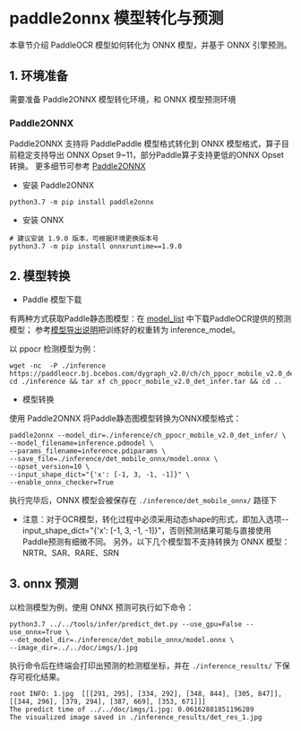 # paddle2onnx 模型转化与预测

本章节介绍 PaddleOCR 模型如何转化为 ONNX 模型，并基于 ONNX 引擎预测。

## 1. 环境准备

需要准备 Paddle2ONNX 模型转化环境，和 ONNX 模型预测环境

###  Paddle2ONNX

Paddle2ONNX 支持将 PaddlePaddle 模型格式转化到 ONNX 模型格式，算子目前稳定支持导出 ONNX Opset 9~11，部分Paddle算子支持更低的ONNX Opset转换。
更多细节可参考 [Paddle2ONNX](https://github.com/PaddlePaddle/Paddle2ONNX/blob/develop/README_zh.md)

- 安装 Paddle2ONNX
```
python3.7 -m pip install paddle2onnx
```

- 安装 ONNX
```
# 建议安装 1.9.0 版本，可根据环境更换版本号
python3.7 -m pip install onnxruntime==1.9.0
```

## 2. 模型转换


- Paddle 模型下载

有两种方式获取Paddle静态图模型：在 [model_list](../../doc/doc_ch/models_list.md) 中下载PaddleOCR提供的预测模型；
参考[模型导出说明](../../doc/doc_ch/inference.md#训练模型转inference模型)把训练好的权重转为 inference_model。

以 ppocr 检测模型为例：

```
wget -nc  -P ./inference https://paddleocr.bj.bcebos.com/dygraph_v2.0/ch/ch_ppocr_mobile_v2.0_det_infer.tar
cd ./inference && tar xf ch_ppocr_mobile_v2.0_det_infer.tar && cd ..
```

- 模型转换

使用 Paddle2ONNX 将Paddle静态图模型转换为ONNX模型格式：

```
paddle2onnx --model_dir=./inference/ch_ppocr_mobile_v2.0_det_infer/ \
--model_filename=inference.pdmodel \
--params_filename=inference.pdiparams \
--save_file=./inference/det_mobile_onnx/model.onnx \
--opset_version=10 \
--input_shape_dict="{'x': [-1, 3, -1, -1]}" \
--enable_onnx_checker=True
```

执行完毕后，ONNX 模型会被保存在 `./inference/det_mobile_onnx/` 路径下

* 注意：对于OCR模型，转化过程中必须采用动态shape的形式，即加入选项--input_shape_dict="{'x': [-1, 3, -1, -1]}"，否则预测结果可能与直接使用Paddle预测有细微不同。
  另外，以下几个模型暂不支持转换为 ONNX 模型：
  NRTR、SAR、RARE、SRN

## 3. onnx 预测

以检测模型为例，使用 ONNX 预测可执行如下命令：

```
python3.7 ../../tools/infer/predict_det.py --use_gpu=False --use_onnx=True \
--det_model_dir=./inference/det_mobile_onnx/model.onnx \
--image_dir=../../doc/imgs/1.jpg
```

执行命令后在终端会打印出预测的检测框坐标，并在 `./inference_results/` 下保存可视化结果。

```
root INFO: 1.jpg  [[[291, 295], [334, 292], [348, 844], [305, 847]], [[344, 296], [379, 294], [387, 669], [353, 671]]]
The predict time of ../../doc/imgs/1.jpg: 0.06162881851196289
The visualized image saved in ./inference_results/det_res_1.jpg
```
